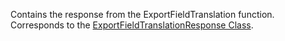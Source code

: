 Contains the response from the ExportFieldTranslation function.
Corresponds to the [ExportFieldTranslationResponse Class](https://msdn.microsoft.com/library/microsoft.crm.sdk.messages.exportfieldtranslationresponse.aspx).
